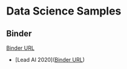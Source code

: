 # Data Science Samples

## Binder

[Binder URL](https://mybinder.org/v2/gh/isaacdlp/datascience/master)

* [Lead AI 2020]([Binder URL](https://mybinder.org/v2/gh/isaacdlp/datascience/master?filepath=notebooks%2Fai2020.py.ipynb))